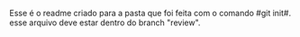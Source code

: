 Esse é o readme criado para a pasta que foi feita com o comando #git init#.
esse arquivo deve estar dentro do branch "review".